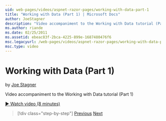```yaml
---
uid: web-pages/videos/aspnet-razor-pages/working-with-data-part-1
title: "Working with Data (Part 1) | Microsoft Docs"
author: JoeStagner
description: "Video accompaniment to the Working with Data tutorial (Part 1)"
ms.author: riande
ms.date: 02/25/2011
ms.assetid: ebeac83f-2bca-4225-899e-1687480476f6
msc.legacyurl: /web-pages/videos/aspnet-razor-pages/working-with-data-part-1
msc.type: video
---
```

# Working with Data (Part 1)

by [Joe Stagner](https://github.com/JoeStagner)

Video accompaniment to the Working with Data tutorial (Part 1)

[&#9654; Watch video (8 minutes)](https://channel9.msdn.com/Blogs/ASP-NET-Site-Videos/working-with-data-part-1)

> [!div class="step-by-step"]
> [Previous](working-with-forms-part-2.md)
> [Next](working-with-data-part-2.md)
